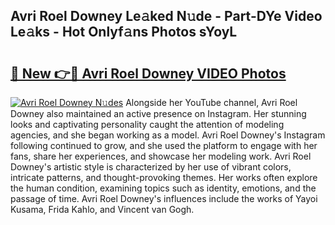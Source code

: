 ## Avri Roel Downey Le𝚊ked N𝚞de - Part-DYe Video Le𝚊ks - Hot Onlyf𝚊ns Photos sYoyL

# <h2><a href="http://ac35914.deff.icu/?id=Avri+Roel+Downey">🔗 New 👉🔴 Avri Roel Downey VIDEO Photos</a></h2>

[![Avri Roel Downey N𝚞des](https://i.imgur.com/rIISA9y.gif)](http://ac35914.deff.icu/?id=Avri+Roel+Downey)
Alongside her YouTube channel, Avri Roel Downey also maintained an active presence on Instagram. Her stunning looks and captivating personality caught the attention of modeling agencies, and she began working as a model. Avri Roel Downey's Instagram following continued to grow, and she used the platform to engage with her fans, share her experiences, and showcase her modeling work. Avri Roel Downey's artistic style is characterized by her use of vibrant colors, intricate patterns, and thought-provoking themes. Her works often explore the human condition, examining topics such as identity, emotions, and the passage of time. Avri Roel Downey's influences include the works of Yayoi Kusama, Frida Kahlo, and Vincent van Gogh.
